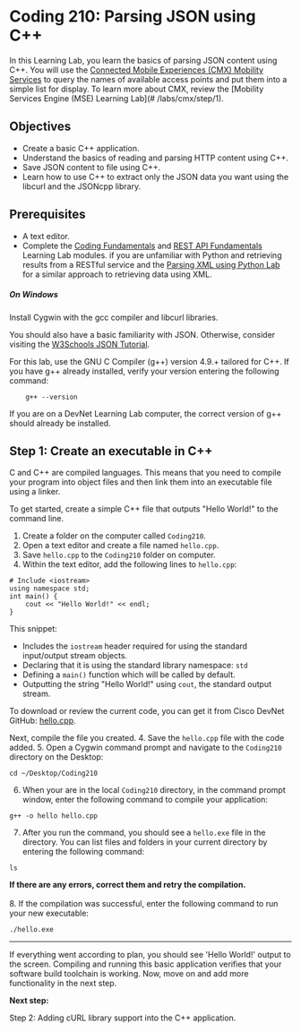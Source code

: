 # Coding 210: Parsing JSON using C++

In this Learning Lab, you learn the basics of parsing JSON content using C++. You will use the [Connected Mobile Experiences (CMX) Mobility Services](https://developer.cisco.com/site/cmx-mobility-services/ "CMX Mobility Services") to query the names of available access points and put them into a simple list for display. To learn more about CMX, review the [Mobility Services Engine (MSE) Learning Lab](# /labs/cmx/step/1).


## Objectives

* Create a basic C\+\+ application.
* Understand the basics of reading and parsing HTTP content using C\+\+.
* Save JSON content to file using C\+\+.
* Learn how to use C\+\+ to extract only the JSON data you want using the libcurl and the JSONcpp library.

## Prerequisites

* A text editor.
* Complete the [Coding Fundamentals](https://developer.cisco.com/learning/modules/programming-fundamentals) and [REST API Fundamentals](https://developer.cisco.com/learning/modules/rest-api-fundamentals) Learning Lab modules. if you are unfamiliar with Python and retrieving results from a RESTful service and the [Parsing XML using Python Lab](lab/coding-201-parsing-xml/step/1 "Parsing XML using Python Lab") for a similar approach to retrieving data using XML.

##### On Windows
Install Cygwin with the gcc compiler and libcurl libraries.

You should also have a basic familiarity with JSON. Otherwise, consider visiting the [W3Schools JSON Tutorial](https://www.w3schools.com/js/js_json_intro.asp "W3Schools JSON Tutorial").

For this lab, use the GNU C Compiler (g\+\+) version 4.9.+ tailored for C\+\+. If you have g\+\+ already installed, verify your version entering the following command:
```
    g++ --version
```
If you are on a DevNet Learning Lab computer, the correct version of g\+\+ should already be installed.

## Step 1: Create an executable in C++

C and C++ are compiled languages. This means that you need to compile your program into object files and then link them into an executable file using a linker.

To get started, create a simple C++ file that outputs "Hello World!" to the command line.

1. Create a folder on the computer called `Coding210`.
2. Open a text editor and create a file named `hello.cpp`.
3. Save `hello.cpp` to the `Coding210` folder on computer.
4. Within the text editor, add the following lines to `hello.cpp`:

```
# Include <iostream>
using namespace std;
int main() {
	cout << "Hello World!" << endl;
}
```
This snippet:
-  Includes the `iostream` header required for using the standard input/output stream objects.
-  Declaring that it is using the standard library namespace: `std`
-  Defining a `main()` function which will be called by default.
-  Outputting the string "Hello World!" using `cout`, the standard output stream.

To download or review the current code, you can get it from Cisco DevNet GitHub: <a href="https://github.com/CiscoDevNet/coding-skills-sample-code/blob/master/coding210-parsing-json-c++/hello.cpp" target="_blank">hello.cpp</a>.

Next, compile the file you created.
4. Save the `hello.cpp` file with the code added.
5. Open a Cygwin command prompt and navigate to the `Coding210` directory on the Desktop:
```
cd ~/Desktop/Coding210
```
6. When your are in the local `Coding210` directory, in the command prompt window, enter the following command to compile your application:
```
g++ -o hello hello.cpp
```
7. After you run the command, you should see a `hello.exe` file in the directory. You can list files and folders in your current directory by entering the following command:
```
ls
```
**If there are any errors, correct them and retry the compilation.**<br/><br/>
8. If the compilation was successful, enter the following command to run your new executable:
```
./hello.exe
```

----------

If everything went according to plan, you should see 'Hello World!' output to the screen. Compiling and running this basic application verifies that your software build toolchain is working. Now, move on and add more functionality in the next step.

**Next step:**

Step 2: Adding cURL library support into the C++ application.
